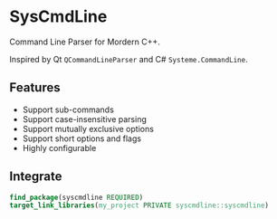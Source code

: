 # SysCmdLine

Command Line Parser for Mordern C++.

Inspired by Qt `QCommandLineParser` and C# `Systeme.CommandLine`.

## Features

+ Support sub-commands
+ Support case-insensitive parsing
+ Support mutually exclusive options
+ Support short options and flags
+ Highly configurable

## Integrate

```cmake
find_package(syscmdline REQUIRED)
target_link_libraries(my_project PRIVATE syscmdline::syscmdline)
```